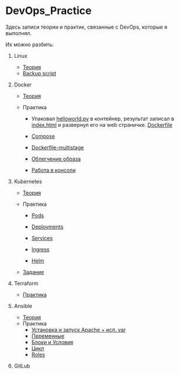 # DevOps_Practice
Здесь записи теории и практик, связанные с DevOps, которые я выполнял.

Их можно разбить:
1. Linux

   - [Теория](https://github.com/VladimirSemchishin/DevOps_Practice/tree/main/Linux) 
   - [Backup script](https://github.com/VladimirSemchishin/DevOps_Practice/tree/main/Linux/scripts_Junior) 

2. Docker

   - [Теория](https://github.com/VladimirSemchishin/DevOps_Practice/tree/main/Docker)

   - Практика

     - Упаковал [helloworld.py](https://github.com/VladimirSemchishin/DevOps_Practice/blob/main/Docker/DokerfilePY/helloworld.py) в контейнер, результат записал в [index.html](https://github.com/VladimirSemchishin/DevOps_Practice/blob/main/Docker/DokerfilePY/index.html) и развернул его на web страничке. [Dockerfile](https://github.com/VladimirSemchishin/DevOps_Practice/blob/main/Docker/DokerfilePY/Dockerfile)

     -  [Сompose](https://github.com/VladimirSemchishin/DevOps_Practice/blob/main/Docker_start/10-4-live/docker-compose.yml)

     -  [Dockerfile-multistage](https://github.com/VladimirSemchishin/DevOps_Practice/blob/main/Docker_start/10-5-live/multi-stage-live/hello-docker/Dockerfile)

     - [Облегчение образа](https://github.com/VladimirSemchishin/DevOps_Practice/tree/main/Docker_start/10-5-live/optinization-live)

     - [Работа в консоли](https://github.com/VladimirSemchishin/DevOps_Practice/tree/main/Docker_start/10-6-live)

3. Kubernetes

   - [Теория](https://github.com/VladimirSemchishin/DevOps_Practice/tree/main/k8s/edy-k8s)

   - Практика

     -  [Pods](https://github.com/VladimirSemchishin/DevOps_Practice/tree/main/k8s/edy-k8s/lesson-8-pods)

     -  [Deployments](https://github.com/VladimirSemchishin/DevOps_Practice/tree/main/k8s/edy-k8s/lesson-9-Deployments)

     -  [Services](https://github.com/VladimirSemchishin/DevOps_Practice/tree/main/k8s/edy-k8s/lesson-10-Services)

     -  [Ingress](https://github.com/VladimirSemchishin/DevOps_Practice/tree/main/k8s/edy-k8s/lesson-11-ingress)

     -  [Helm](https://github.com/VladimirSemchishin/DevOps_Practice/tree/main/k8s/edy-k8s/lesson-12-helm)

   - [Задание](https://github.com/VladimirSemchishin/DevOps_Practice/tree/main/k8s/Practice_MindBox)

4. Terraform

   - [Практика](https://github.com/VladimirSemchishin/DevOps_Practice/tree/main/Terraform_start/learn-terraform-yandex-cloud-bestpractices)

5. Ansible

   - [Теория](https://github.com/VladimirSemchishin/DevOps_Practice/tree/main/Ansible_start)
   - Практика
     - [Установка и запуск Apache + исп. var](https://github.com/VladimirSemchishin/DevOps_Practice/blob/main/Ansible_start/vm-controller-project/playbook3.yml)
     - [Переменные](https://github.com/VladimirSemchishin/DevOps_Practice/blob/main/Ansible_start/vm-controller-project/playbook4.yml)
     - [Блоки и Условия](https://github.com/VladimirSemchishin/DevOps_Practice/blob/main/Ansible_start/vm-controller-project/playbook6.yml)
     - [Цикл](https://github.com/VladimirSemchishin/DevOps_Practice/blob/main/Ansible_start/vm-controller-project/playbookloop.yml)
     - [Roles](https://github.com/VladimirSemchishin/DevOps_Practice/tree/main/Ansible_start/vm-controller-project/roles/deploy_apache_web)

6. GitLub
